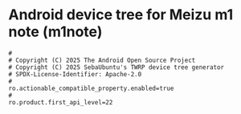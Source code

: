 # Android device tree for Meizu m1 note (m1note)

```
#
# Copyright (C) 2025 The Android Open Source Project
# Copyright (C) 2025 SebaUbuntu's TWRP device tree generator
# SPDX-License-Identifier: Apache-2.0
# 
ro.actionable_compatible_property.enabled=true
#
ro.product.first_api_level=22
```
